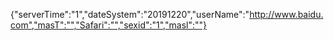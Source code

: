 {"serverTime":"1","dateSystem":"20191220","userName":"http://www.baidu.com","masT":"","Safari":"","sexid":"1","masl":""}

